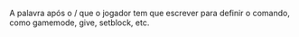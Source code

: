 A palavra após o / que o jogador tem que escrever para definir o comando, como gamemode, give, setblock, etc.